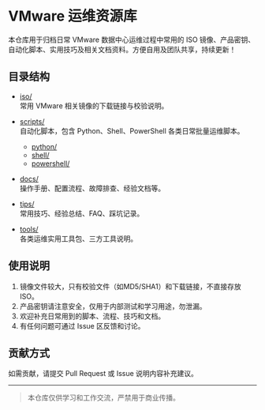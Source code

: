 # VMware 运维资源库

本仓库用于归档日常 VMware 数据中心运维过程中常用的 ISO 镜像、产品密钥、自动化脚本、实用技巧及相关文档资料。方便自用及团队共享，持续更新！

## 目录结构

- [iso/](./iso)  
  常用 VMware 相关镜像的下载链接与校验说明。

- [scripts/](./scripts)  
  自动化脚本，包含 Python、Shell、PowerShell 各类日常批量运维脚本。
    - [python/](./scripts/python)
    - [shell/](./scripts/shell)
    - [powershell/](./scripts/powershell)

- [docs/](./docs)  
  操作手册、配置流程、故障排查、经验文档等。

- [tips/](./tips)  
  常用技巧、经验总结、FAQ、踩坑记录。

- [tools/](./tools)  
  各类运维实用工具包、三方工具说明。

## 使用说明

1. 镜像文件较大，只有校验文件（如MD5/SHA1）和下载链接，不直接存放 ISO。
2. 产品密钥请注意安全，仅用于内部测试和学习用途，勿泄漏。
3. 欢迎补充日常用到的脚本、流程、技巧和文档。
4. 有任何问题可通过 Issue 区反馈和讨论。

## 贡献方式

如需贡献，请提交 Pull Request 或 Issue 说明内容补充建议。

---

> 本仓库仅供学习和工作交流，严禁用于商业传播。  
